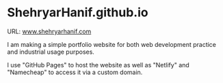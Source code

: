 # ShehryarHanif.github.io
URL: www.shehryarhanif.com

I am making a simple portfolio website for both web development practice and industrial usage purposes.

I use "GitHub Pages" to host the website as well as "Netlify" and "Namecheap" to access it via a custom domain.